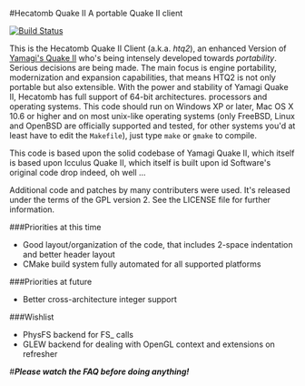 #Hecatomb Quake II
A portable Quake II client  

[![Build Status](https://drone.io/github.com/alericoveri/hecatomb/status.png)](https://drone.io/github.com/alericoveri/hecatomb/latest)

This is the Hecatomb Quake II Client (a.k.a. *htq2*), an enhanced Version of [Yamagi's Quake II](http://github.com/yquake2) 
who's being intensely developed towards *portability*. Serious decisions are being made. 
The main focus is engine portability, modernization and expansion capabilities, that means HTQ2 is not only portable but also extensible. 
With the power and stability of Yamagi Quake II, 
Hecatomb has full support of 64-bit architectures.
processors and operating systems. This code should run on Windows XP or later,
Mac OS X 10.6 or higher and on most unix-like operating systems (only FreeBSD,
Linux and OpenBSD are officially supported and tested, for other systems you'd
at least have to edit the `Makefile`), just type `make` or `gmake` to compile.

This code is based upon the solid codebase of Yamagi Quake II, which itself is based upon Icculus Quake II, which itself is built upon id
Software's original code drop indeed, oh well ... 

Additional code and patches by many contributers
were used. It's released under the terms of the GPL version 2. See the LICENSE
file for further information.

###Priorities at this time
* Good layout/organization of the code, that includes 2-space indentation and better header layout
* CMake build system fully automated for all supported platforms

###Priorities at future
* Better cross-architecture integer support

###Wishlist
* PhysFS backend for FS_ calls
* GLEW backend for dealing with OpenGL context and extensions on refresher

#***Please watch the FAQ before doing anything!***
